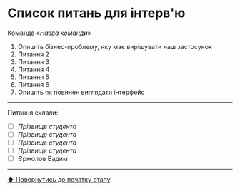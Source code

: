 # Список питань для інтерв'ю
Команда «*Назва команди*»

1. Опишіть бізнес-проблему, яку має вирішувати наш застосунок
2. Питання 2
3. Питання 3
4. Питання 4
5. Питання 5
6. Питання 6
7. Опишіть як повинен виглядати інтерфейс

---
Питання склали:			

- [ ] *Прізвище студента*
- [ ] *Прізвище студента*
- [ ] *Прізвище студента*
- [ ] *Прізвище студента*
- [ ] Єрмолов Вадим

---
[:arrow_up: Повернутись до початку етапу](/docs/1.Envisioning/README.md)
